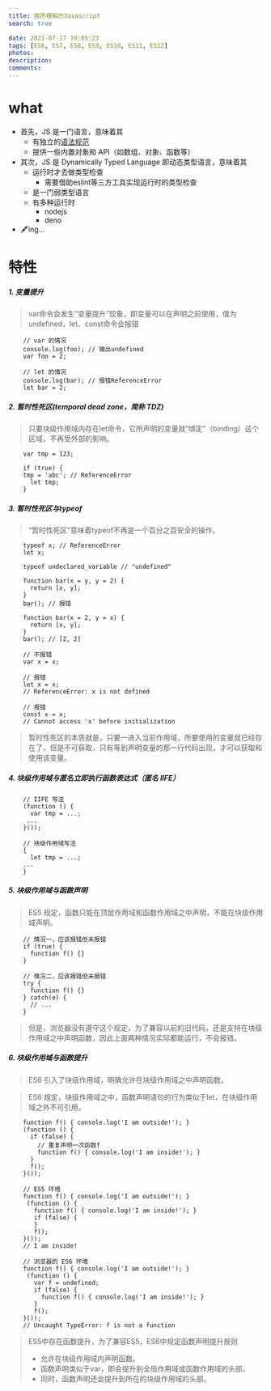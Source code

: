 ```yaml
---
title: 我所理解的Javascript
search: true

date: 2021-07-17 19:05:23
tags: [ES6, ES7, ES8, ES9, ES10, ES11, ES12]
photos:
description:
comments:
---
```


# what
- 首先，JS 是一门语言，意味着其
  - 有独立的[语法规范]()
  - 提供一些内置对象和 API（如数组、对象、函数等）
- 其次，JS 是 Dynamically Typed Language 即动态类型语言，意味着其
  - 运行时才去做类型检查
    - 需要借助eslint等三方工具实现运行时的类型检查
  - 是一门弱类型语言
  - 有多种运行时
	- nodejs
	- deno
- 🖋️ing...

# 特性

##### 1\. 变量提升
>var命令会发生“变量提升”现象，即变量可以在声明之前使用，值为undefined，let、const命令会报错


```
	// var 的情况
	console.log(foo); // 输出undefined
	var foo = 2;

	// let 的情况
	console.log(bar); // 报错ReferenceError
	let bar = 2;
```

##### 2\. 暂时性死区(temporal dead zone，简称 TDZ)
>只要块级作用域内存在let命令，它所声明的变量就“绑定”（binding）这个区域，不再受外部的影响。
```
	var tmp = 123;

	if (true) {
  	tmp = 'abc'; // ReferenceError
 	  let tmp;
	}
```

##### 3\. 暂时性死区与typeof
>“暂时性死区”意味着typeof不再是一个百分之百安全的操作。
```
	typeof x; // ReferenceError
	let x;

	typeof undeclared_variable // "undefined"
```
```
	function bar(x = y, y = 2) {
 	  return [x, y];
	}
	bar(); // 报错

	function bar(x = 2, y = x) {
  	  return [x, y];
	}
	bar(); // [2, 2]
```
``` 
	// 不报错
	var x = x;

	// 报错
	let x = x;
	// ReferenceError: x is not defined

	// 报错
	const x = x;
	// Cannot access 'x' before initialization
```

>暂时性死区的本质就是，只要一进入当前作用域，所要使用的变量就已经存在了，但是不可获取，只有等到声明变量的那一行代码出现，才可以获取和使用该变量。

##### 4\. 块级作用域与匿名立即执行函数表达式（匿名 IIFE）
```
	// IIFE 写法
	(function () {
 	  var tmp = ...;
 	 ...
	}());

	// 块级作用域写法
	{
 	  let tmp = ...;
  	...
	}
```

##### 5\. 块级作用域与函数声明
>ES5 规定，函数只能在顶层作用域和函数作用域之中声明，不能在块级作用域声明。

```
	// 情况一，应该报错但未报错
	if (true) {
 	  function f() {}
	}

	// 情况二，应该报错但未报错
	try {
 	  function f() {}
	} catch(e) {
 	  // ...
	}
```

>但是，浏览器没有遵守这个规定，为了兼容以前的旧代码，还是支持在块级作用域之中声明函数，因此上面两种情况实际都能运行，不会报错。


##### 6\. 块级作用域与函数提升
>ES6 引入了块级作用域，明确允许在块级作用域之中声明函数。

>ES6 规定，块级作用域之中，函数声明语句的行为类似于let，在块级作用域之外不可引用。

```
	function f() { console.log('I am outside!'); }
	(function () {
  	  if (false) {
    	// 重复声明一次函数f
    	function f() { console.log('I am inside!'); }
  	  }
  	  f();
	}());

	// ES5 环境
	function f() { console.log('I am outside!'); }
	 (function () {
  	   function f() { console.log('I am inside!'); }
  	   if (false) {
  	   }
 	   f();
	}());
	// I am inside!

	// 浏览器的 ES6 环境
	function f() { console.log('I am outside!'); }
	 (function () {
  	   var f = undefined;
  	   if (false) {
    	 function f() { console.log('I am inside!'); }
  	   }
  	   f();
	}());
	// Uncaught TypeError: f is not a function
```

>ES5中存在函数提升，为了兼容ES5，ES6中规定函数声明提升规则
> - 允许在块级作用域内声明函数。
> - 函数声明类似于var，即会提升到全局作用域或函数作用域的头部。
> - 同时，函数声明还会提升到所在的块级作用域的头部。



